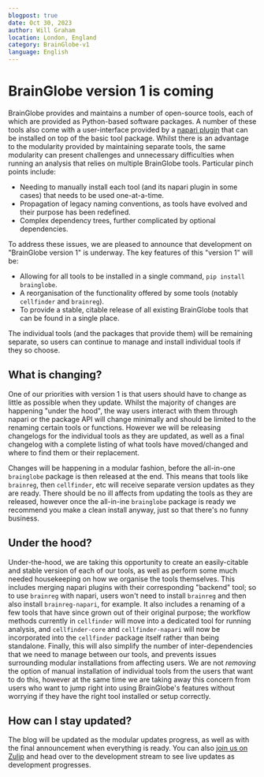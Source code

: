 ```yaml
---
blogpost: true
date: Oct 30, 2023
author: Will Graham
location: London, England
category: BrainGlobe-v1
language: English
---
```


# BrainGlobe version 1 is coming

BrainGlobe provides and maintains a number of open-source tools, each of which are provided as Python-based software packages.
A number of these tools also come with a user-interface provided by a [napari plugin](https://napari.org/) that can be installed on top of the basic tool package.
Whilst there is an advantage to the modularity provided by maintaining separate tools, the same modularity can present challenges and unnecessary difficulties when running an analysis that relies on multiple BrainGlobe tools.
Particular pinch points include:

- Needing to manually install each tool (and its napari plugin in some cases) that needs to be used one-at-a-time.
- Propagation of legacy naming conventions, as tools have evolved and their purpose has been redefined.
- Complex dependency trees, further complicated by optional dependencies.

To address these issues, we are pleased to announce that development on "BrainGlobe version 1" is underway.
The key features of this "version 1" will be:

- Allowing for all tools to be installed in a single command, `pip install brainglobe`.
- A reorganisation of the functionality offered by some tools (notably `cellfinder` and `brainreg`).
- To provide a stable, citable release of all existing BrainGlobe tools that can be found in a single place.

The individual tools (and the packages that provide them) will be remaining separate, so users can continue to manage and install individual tools if they so choose.

## What is changing?

One of our priorities with version 1 is that users should have to change as little as possible when they update.
Whilst the majority of changes are happening "under the hood", the way users interact with them through napari or the package API will change minimally and should be limited to the renaming certain tools or functions.
However we will be releasing changelogs for the individual tools as they are updated, as well as a final changelog with a complete listing of what tools have moved/changed and where to find them or their replacement.

Changes will be happening in a modular fashion, before the all-in-one `brainglobe` package is then released at the end.
This means that tools like `brainreg`, then `cellfinder`, etc will receive separate version updates as they are ready.
There should be no ill affects from updating the tools as they are released, however once the all-in-ine `brainglobe` package is ready we recommend you make a clean install anyway, just so that there's no funny business.

## Under the hood?

Under-the-hood, we are taking this opportunity to create an easily-citable and stable version of each of our tools, as well as perform some much needed housekeeping on how we organise the tools themselves.
This includes merging napari plugins with their corresponding "backend" tool; so to use `brainreg` with napari, users won't need to install `brainreg` and then also install `brainreg-napari`, for example.
It also includes a renaming of a few tools that have since grown out of their original purpose; the workflow methods currently in `cellfinder` will move into a dedicated tool for running analysis, and `cellfinder-core` and `cellfinder-napari` will now be incorporated into the `cellfinder` package itself rather than being standalone.
Finally, this will also simplify the number of inter-dependencies that we need to manage between our tools, and prevents issues surrounding modular installations from affecting users.
We are not *removing* the option of manual installation of individual tools from the users that want to do this, however at the same time we are taking away this concern from users who want to jump right into using BrainGlobe's features without worrying if they have the right tool installed or setup correctly.

## How can I stay updated?

The blog will be updated as the modular updates progress, as well as with the final announcement when everything is ready.
You can also [join us on Zulip](https://brainglobe.zulipchat.com/) and head over to the development stream to see live updates as development progresses.
